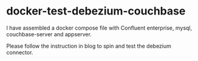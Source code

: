 # docker-test-debezium-couchbase
I have assembled a docker compose file with Confluent enterprise, mysql, couchbase-server and appserver. 

Please follow the instruction in blog to spin and test the debezium connector. 


